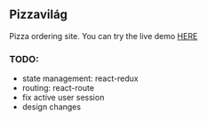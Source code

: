 ## Pizzavilág
Pizza ordering site. You can try the live demo [HERE](http://bgunne.github.io/pizzavilag)
### TODO:
* state management: react-redux
* routing: react-route
* fix active user session
* design changes
